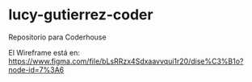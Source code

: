 # lucy-gutierrez-coder
Repositorio para Coderhouse 

El Wireframe está en:
https://www.figma.com/file/bLsRRzx4Sdxaavvqui1r20/dise%C3%B1o?node-id=7%3A6
